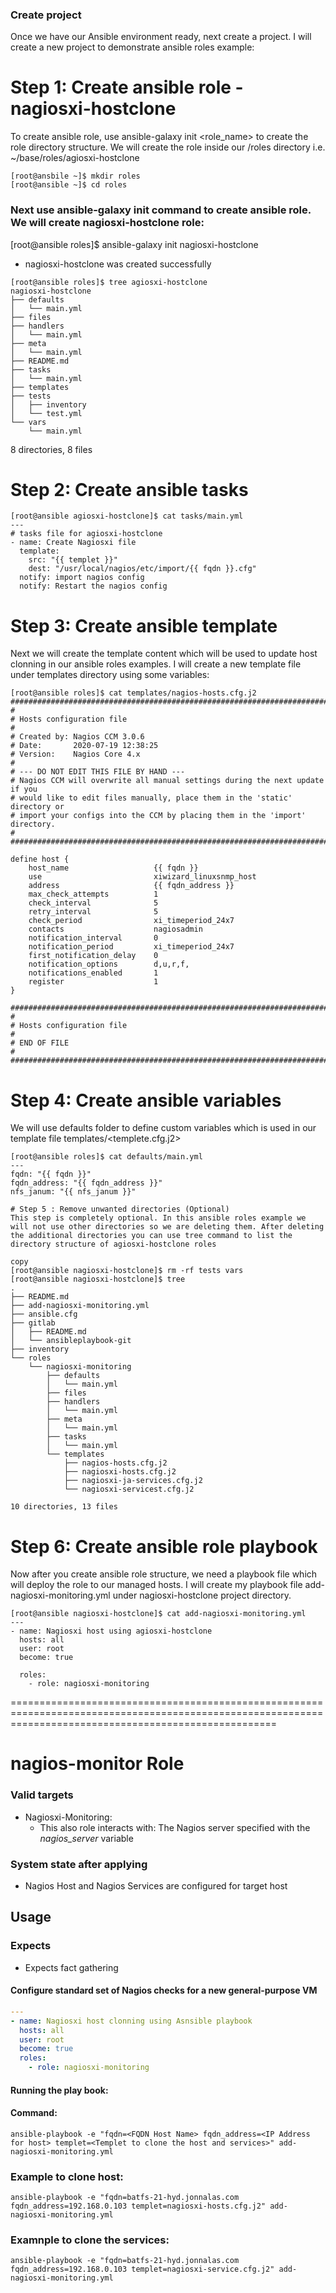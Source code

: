 ### Create project
Once we have our Ansible environment ready, next create a project. I will create a new project to demonstrate ansible roles example:

# Step 1: Create ansible role - nagiosxi-hostclone
To create ansible role, use ansible-galaxy init <role_name> to create the role directory structure.
We will create the role inside our <project>/roles directory i.e. ~/base/roles/agiosxi-hostclone
```
[root@ansbile ~]$ mkdir roles
[root@ansible ~]$ cd roles
```
### Next use ansible-galaxy init command to create ansible role. We will create nagiosxi-hostclone role:

[root@ansible roles]$ ansible-galaxy init nagiosxi-hostclone
- nagiosxi-hostclone was created successfully
```
[root@ansible roles]$ tree agiosxi-hostclone
nagiosxi-hostclone
├── defaults
│   └── main.yml
├── files
├── handlers
│   └── main.yml
├── meta
│   └── main.yml
├── README.md
├── tasks
│   └── main.yml
├── templates
├── tests
│   ├── inventory
│   └── test.yml
└── vars
    └── main.yml
```
8 directories, 8 files

# Step 2: Create ansible tasks
```
[root@ansible agiosxi-hostclone]$ cat tasks/main.yml 
---
# tasks file for agiosxi-hostclone
- name: Create Nagiosxi file 
  template:
    src: "{{ templet }}"
    dest: "/usr/local/nagios/etc/import/{{ fqdn }}.cfg"
  notify: import nagios config
  notify: Restart the nagios config
```
# Step 3: Create ansible template

Next we will create the template content which will be used to update host clonning in our ansible roles examples. I will create a new template file under templates directory using some variables:
```
[root@ansible roles]$ cat templates/nagios-hosts.cfg.j2 
###############################################################################
#
# Hosts configuration file
#
# Created by: Nagios CCM 3.0.6
# Date:       2020-07-19 12:38:25
# Version:    Nagios Core 4.x
#
# --- DO NOT EDIT THIS FILE BY HAND --- 
# Nagios CCM will overwrite all manual settings during the next update if you 
# would like to edit files manually, place them in the 'static' directory or 
# import your configs into the CCM by placing them in the 'import' directory.
#
###############################################################################

define host {
    host_name                   {{ fqdn }}
    use                         xiwizard_linuxsnmp_host
    address                     {{ fqdn_address }}
    max_check_attempts          1
    check_interval              5
    retry_interval              5
    check_period                xi_timeperiod_24x7
    contacts                    nagiosadmin
    notification_interval       0
    notification_period         xi_timeperiod_24x7
    first_notification_delay    0
    notification_options        d,u,r,f,
    notifications_enabled       1
    register                    1
}

###############################################################################
#
# Hosts configuration file
#
# END OF FILE
#
###############################################################################
```
# Step 4: Create ansible variables

We will use defaults folder to define custom variables which is used in our template file templates/<templete.cfg.j2>
```
[root@ansible roles]$ cat defaults/main.yml 
---
fqdn: "{{ fqdn }}"
fqdn_address: "{{ fqdn_address }}"
nfs_janum: "{{ nfs_janum }}"

# Step 5 : Remove unwanted directories (Optional)
This step is completely optional. In this ansible roles example we will not use other directories so we are deleting them. After deleting the additional directories you can use tree command to list the directory structure of agiosxi-hostclone roles

copy
[root@ansible nagiosxi-hostclone]$ rm -rf tests vars
[root@ansible nagiosxi-hostclone]$ tree
.
├── README.md
├── add-nagiosxi-monitoring.yml
├── ansible.cfg
├── gitlab
│   ├── README.md
│   └── ansibleplaybook-git
├── inventory
└── roles
    └── nagiosxi-monitoring
        ├── defaults
        │   └── main.yml
        ├── files
        ├── handlers
        │   └── main.yml
        ├── meta
        │   └── main.yml
        ├── tasks
        │   └── main.yml
        └── templates
            ├── nagios-hosts.cfg.j2
            ├── nagiosxi-hosts.cfg.j2
            ├── nagiosxi-ja-services.cfg.j2
            └── nagiosxi-servicest.cfg.j2

10 directories, 13 files

```
# Step 6: Create ansible role playbook

Now after you create ansible role structure, we need a playbook file which will deploy the role to our managed hosts. I will create my playbook file add-nagiosxi-monitoring.yml under nagiosxi-hostclone project directory.
```
[root@ansible nagiosxi-hostclone]$ cat add-nagiosxi-monitoring.yml 
---
- name: Nagiosxi host using agiosxi-hostclone
  hosts: all
  user: root
  become: true

  roles:
    - role: nagiosxi-monitoring
```
==========================================================================================================================================================

# nagios-monitor Role

### Valid targets

* Nagiosxi-Monitoring:
  * This also role interacts with: The Nagios server specified with the *nagios_server* variable

### System state after applying

* Nagios Host and Nagios Services are configured for target host

## Usage

### Expects

* Expects fact gathering

#### Configure standard set of Nagios checks for a new general-purpose VM

``` yaml
---
- name: Nagiosxi host clonning using Asnsible playbook
  hosts: all
  user: root
  become: true
  roles:
    - role: nagiosxi-monitoring
```

#### Running the play book:

#### Command:
```
ansible-playbook -e "fqdn=<FQDN Host Name> fqdn_address=<IP Address for host> templet=<Templet to clone the host and services>" add-nagiosxi-monitoring.yml
```
### Example to clone host:
```
ansible-playbook -e "fqdn=batfs-21-hyd.jonnalas.com fqdn_address=192.168.0.103 templet=nagiosxi-hosts.cfg.j2" add-nagiosxi-monitoring.yml
```
### Examnple to clone the services:
```
ansible-playbook -e "fqdn=batfs-21-hyd.jonnalas.com fqdn_address=192.168.0.103 templet=nagiosxi-service.cfg.j2" add-nagiosxi-monitoring.yml

```